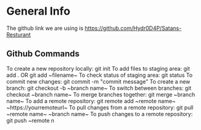 # General Info
The github link we are using is https://github.com/Hydr0D4P/Satans-Resturant

## Github Commands 
To create a new repository locally: git init
To add files to staging area: git add .  OR   git add ~filename~
To check status of staging area: git status
To commit new changes: git commit -m "commit message"
To create a new branch: git checkout -b ~branch name~
To switch between branches: git checkout ~branch name~
To merge branches together: git merge ~branch name~
To add a remote repository: git remote add ~remote name~ ~https://yourremoteurl~
To pull changes from a remote repository: git pull ~remote name~ ~branch name~
To push changes to a remote repository: git push ~remote n
